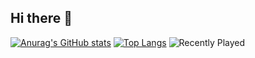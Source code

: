 ## Hi there 👋

<!--
**cxk228922/cxk228922** is a ✨ _special_ ✨ repository because its `README.md` (this file) appears on your GitHub profile.

Here are some ideas to get you started:

- 🔭 I’m currently working on ...
- 🌱 I’m currently learning ...
- 👯 I’m looking to collaborate on ...
- 🤔 I’m looking for help with ...
- 💬 Ask me about ...
- 📫 How to reach me: ...
- 😄 Pronouns: ...
- ⚡ Fun fact: ...
-->


[![Anurag's GitHub stats](https://github-readme-stats.vercel.app/api?username=cxk228922)](https://github.com/anuraghazra/github-readme-stats)
[![Top Langs](https://github-readme-stats.vercel.app/api/top-langs/?username=cxk228922&layout=compact)](https://github.com/anuraghazra/github-readme-stats)
![Recently Played](https://github-readme-stats.vercel.app/api/recently-played?user=cxk228922)
